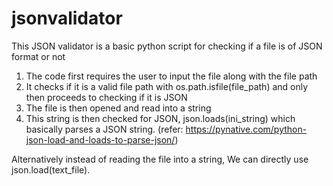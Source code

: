# jsonvalidator

This JSON validator is a basic python script for checking if a file is of JSON format or not
1) The code first requires the user to input the file along with the file path
2) It checks if it is a valid file path with os.path.isfile(file_path) and only then proceeds to checking if it is JSON
3) The file is then opened and read into a string
4) This string is then checked for JSON,  json.loads(ini_string) which basically parses a JSON string. 
(refer: https://pynative.com/python-json-load-and-loads-to-parse-json/)

Alternatively instead of reading the file into a string, We can directly use json.load(text_file).
